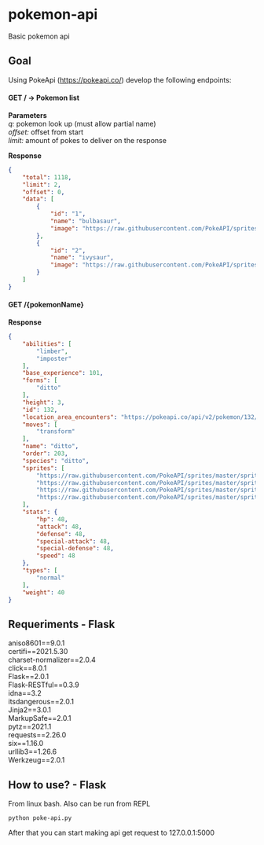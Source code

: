 # pokemon-api
Basic pokemon api

## Goal
Using PokeApi (https://pokeapi.co/) develop the following endpoints:
#### GET / -> Pokemon list
**Parameters**  
*q:* pokemon look up (must allow partial name)  
*offset:* offset from start  
*limit:* amount of pokes to deliver on the response  

**Response**
```json
{
    "total": 1118,
    "limit": 2,
    "offset": 0,
    "data": [
        {
            "id": "1",
            "name": "bulbasaur",
            "image": "https://raw.githubusercontent.com/PokeAPI/sprites/master/sprites/pokemon/1.png"
        },
        {
            "id": "2",
            "name": "ivysaur",
            "image": "https://raw.githubusercontent.com/PokeAPI/sprites/master/sprites/pokemon/2.png"
        }
    ]
}
```

#### GET /{pokemonName}
**Response**
```json
{
    "abilities": [
        "limber",
        "imposter"
    ],
    "base_experience": 101,
    "forms": [
        "ditto"
    ],
    "height": 3,
    "id": 132,
    "location_area_encounters": "https://pokeapi.co/api/v2/pokemon/132/encounters",
    "moves": [
        "transform"
    ],
    "name": "ditto",
    "order": 203,
    "species": "ditto",
    "sprites": [
        "https://raw.githubusercontent.com/PokeAPI/sprites/master/sprites/pokemon/back/132.png",
        "https://raw.githubusercontent.com/PokeAPI/sprites/master/sprites/pokemon/back/shiny/132.png",
        "https://raw.githubusercontent.com/PokeAPI/sprites/master/sprites/pokemon/132.png",
        "https://raw.githubusercontent.com/PokeAPI/sprites/master/sprites/pokemon/shiny/132.png"
    ],
    "stats": {
        "hp": 48,
        "attack": 48,
        "defense": 48,
        "special-attack": 48,
        "special-defense": 48,
        "speed": 48
    },
    "types": [
        "normal"
    ],
    "weight": 40
}
```

## Requeriments - Flask
aniso8601==9.0.1  
certifi==2021.5.30  
charset-normalizer==2.0.4  
click==8.0.1  
Flask==2.0.1  
Flask-RESTful==0.3.9  
idna==3.2  
itsdangerous==2.0.1  
Jinja2==3.0.1  
MarkupSafe==2.0.1  
pytz==2021.1  
requests==2.26.0  
six==1.16.0  
urllib3==1.26.6  
Werkzeug==2.0.1  

## How to use? - Flask
From linux bash. Also can be run from REPL
```
python poke-api.py
```
After that you can start making api get request to 127.0.0.1:5000
